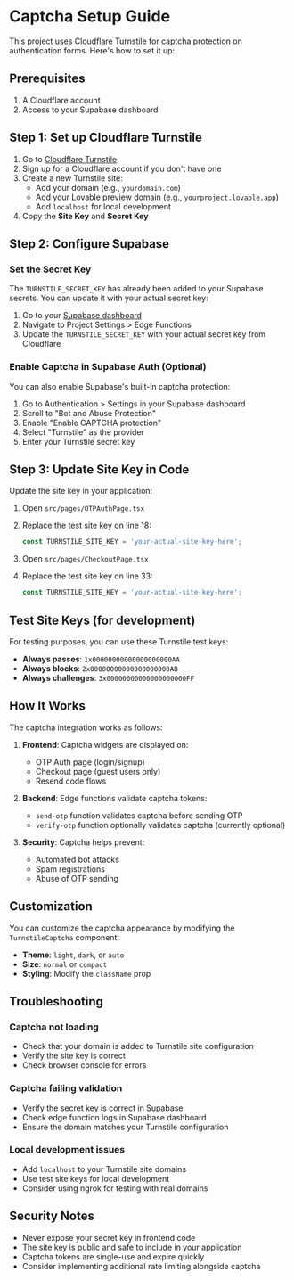 # Captcha Setup Guide

This project uses Cloudflare Turnstile for captcha protection on authentication forms. Here's how to set it up:

## Prerequisites

1. A Cloudflare account
2. Access to your Supabase dashboard

## Step 1: Set up Cloudflare Turnstile

1. Go to [Cloudflare Turnstile](https://www.cloudflare.com/products/turnstile/)
2. Sign up for a Cloudflare account if you don't have one
3. Create a new Turnstile site:
   - Add your domain (e.g., `yourdomain.com`)
   - Add your Lovable preview domain (e.g., `yourproject.lovable.app`)
   - Add `localhost` for local development
4. Copy the **Site Key** and **Secret Key**

## Step 2: Configure Supabase

### Set the Secret Key
The `TURNSTILE_SECRET_KEY` has already been added to your Supabase secrets. You can update it with your actual secret key:

1. Go to your [Supabase dashboard](https://supabase.com/dashboard)
2. Navigate to Project Settings > Edge Functions
3. Update the `TURNSTILE_SECRET_KEY` with your actual secret key from Cloudflare

### Enable Captcha in Supabase Auth (Optional)
You can also enable Supabase's built-in captcha protection:

1. Go to Authentication > Settings in your Supabase dashboard
2. Scroll to "Bot and Abuse Protection"
3. Enable "Enable CAPTCHA protection"
4. Select "Turnstile" as the provider
5. Enter your Turnstile secret key

## Step 3: Update Site Key in Code

Update the site key in your application:

1. Open `src/pages/OTPAuthPage.tsx`
2. Replace the test site key on line 18:
   ```typescript
   const TURNSTILE_SITE_KEY = 'your-actual-site-key-here';
   ```

3. Open `src/pages/CheckoutPage.tsx`
4. Replace the test site key on line 33:
   ```typescript
   const TURNSTILE_SITE_KEY = 'your-actual-site-key-here';
   ```

## Test Site Keys (for development)

For testing purposes, you can use these Turnstile test keys:

- **Always passes**: `1x00000000000000000000AA`
- **Always blocks**: `2x00000000000000000000AB`  
- **Always challenges**: `3x00000000000000000000FF`

## How It Works

The captcha integration works as follows:

1. **Frontend**: Captcha widgets are displayed on:
   - OTP Auth page (login/signup)
   - Checkout page (guest users only)
   - Resend code flows

2. **Backend**: Edge functions validate captcha tokens:
   - `send-otp` function validates captcha before sending OTP
   - `verify-otp` function optionally validates captcha (currently optional)

3. **Security**: Captcha helps prevent:
   - Automated bot attacks
   - Spam registrations
   - Abuse of OTP sending

## Customization

You can customize the captcha appearance by modifying the `TurnstileCaptcha` component:

- **Theme**: `light`, `dark`, or `auto`
- **Size**: `normal` or `compact`
- **Styling**: Modify the `className` prop

## Troubleshooting

### Captcha not loading
- Check that your domain is added to Turnstile site configuration
- Verify the site key is correct
- Check browser console for errors

### Captcha failing validation
- Verify the secret key is correct in Supabase
- Check edge function logs in Supabase dashboard
- Ensure the domain matches your Turnstile configuration

### Local development issues
- Add `localhost` to your Turnstile site domains
- Use test site keys for local development
- Consider using ngrok for testing with real domains

## Security Notes

- Never expose your secret key in frontend code
- The site key is public and safe to include in your application
- Captcha tokens are single-use and expire quickly
- Consider implementing additional rate limiting alongside captcha
